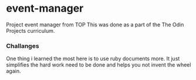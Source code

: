 # event-manager
Project event manager from TOP
This was done as a part of the The Odin Projects curriculum. 

### Challanges
One thing i learned the most here is to use ruby documents more. It just simplifies the hard work need to be done and helps you not invent the wheel again.
